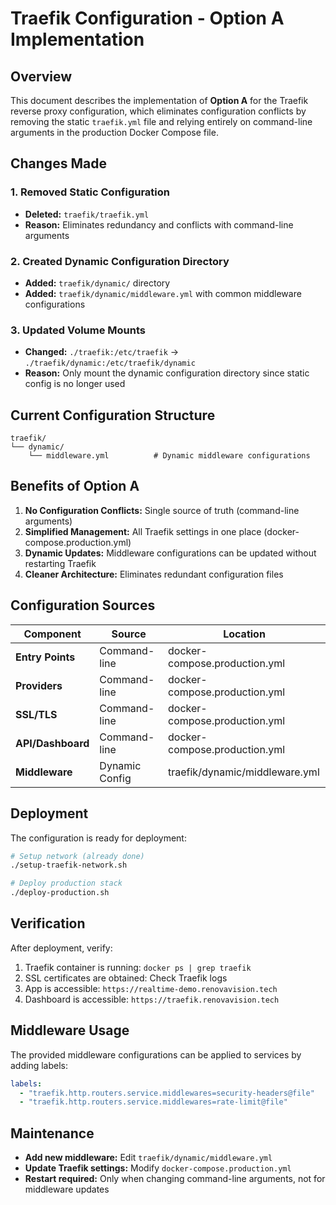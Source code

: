 # Traefik Configuration - Option A Implementation

## Overview
This document describes the implementation of **Option A** for the Traefik reverse proxy configuration, which eliminates configuration conflicts by removing the static `traefik.yml` file and relying entirely on command-line arguments in the production Docker Compose file.

## Changes Made

### 1. Removed Static Configuration
- **Deleted:** `traefik/traefik.yml`
- **Reason:** Eliminates redundancy and conflicts with command-line arguments

### 2. Created Dynamic Configuration Directory
- **Added:** `traefik/dynamic/` directory
- **Added:** `traefik/dynamic/middleware.yml` with common middleware configurations

### 3. Updated Volume Mounts
- **Changed:** `./traefik:/etc/traefik` → `./traefik/dynamic:/etc/traefik/dynamic`
- **Reason:** Only mount the dynamic configuration directory since static config is no longer used

## Current Configuration Structure

```
traefik/
└── dynamic/
    └── middleware.yml          # Dynamic middleware configurations
```

## Benefits of Option A

1. **No Configuration Conflicts:** Single source of truth (command-line arguments)
2. **Simplified Management:** All Traefik settings in one place (docker-compose.production.yml)
3. **Dynamic Updates:** Middleware configurations can be updated without restarting Traefik
4. **Cleaner Architecture:** Eliminates redundant configuration files

## Configuration Sources

| Component | Source | Location |
|-----------|--------|----------|
| **Entry Points** | Command-line | docker-compose.production.yml |
| **Providers** | Command-line | docker-compose.production.yml |
| **SSL/TLS** | Command-line | docker-compose.production.yml |
| **API/Dashboard** | Command-line | docker-compose.production.yml |
| **Middleware** | Dynamic Config | traefik/dynamic/middleware.yml |

## Deployment

The configuration is ready for deployment:

```bash
# Setup network (already done)
./setup-traefik-network.sh

# Deploy production stack
./deploy-production.sh
```

## Verification

After deployment, verify:
1. Traefik container is running: `docker ps | grep traefik`
2. SSL certificates are obtained: Check Traefik logs
3. App is accessible: `https://realtime-demo.renovavision.tech`
4. Dashboard is accessible: `https://traefik.renovavision.tech`

## Middleware Usage

The provided middleware configurations can be applied to services by adding labels:

```yaml
labels:
  - "traefik.http.routers.service.middlewares=security-headers@file"
  - "traefik.http.routers.service.middlewares=rate-limit@file"
```

## Maintenance

- **Add new middleware:** Edit `traefik/dynamic/middleware.yml`
- **Update Traefik settings:** Modify `docker-compose.production.yml`
- **Restart required:** Only when changing command-line arguments, not for middleware updates
